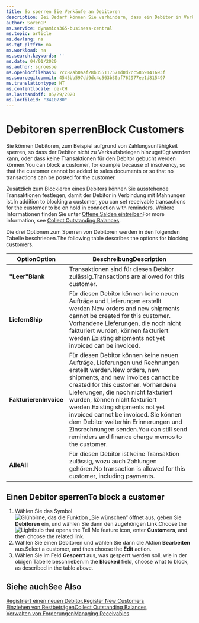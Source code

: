 ```yaml
---
title: So sperren Sie Verkäufe an Debitoren
description: Bei Bedarf können Sie verhindern, dass ein Debitor in Verkaufsbelege und andere Verkaufstransaktionen aufgenommen wird.
author: SorenGP
ms.service: dynamics365-business-central
ms.topic: article
ms.devlang: na
ms.tgt_pltfrm: na
ms.workload: na
ms.search.keywords: ''
ms.date: 04/01/2020
ms.author: sgroespe
ms.openlocfilehash: 7cc82ab0aaf28b355117571d0d2cc5869141693f
ms.sourcegitcommit: 4545bb597dd9dc4c563b30af762977ee1d815497
ms.translationtype: HT
ms.contentlocale: de-CH
ms.lasthandoff: 05/29/2020
ms.locfileid: "3410730"
---
```

# <a name="block-customers"></a><span data-ttu-id="773b4-103">Debitoren sperren</span><span class="sxs-lookup"><span data-stu-id="773b4-103">Block Customers</span></span>
<span data-ttu-id="773b4-104">Sie können Debitoren, zum Beispiel aufgrund von Zahlungsunfähigkeit sperren, so dass der Debitor nicht zu Verkaufsbelegen hinzugefügt werden kann, oder dass keine Transaktionen für den Debitor gebucht werden können.</span><span class="sxs-lookup"><span data-stu-id="773b4-104">You can block a customer, for example because of insolvency, so that the customer cannot be added to sales documents or so that no transactions can be posted for the customer.</span></span>

<span data-ttu-id="773b4-105">Zusätzlich zum Blockieren eines Debitors können Sie ausstehende Transaktionen festlegen, damit der Debitor in Verbindung mit Mahnungen ist.</span><span class="sxs-lookup"><span data-stu-id="773b4-105">In addition to blocking a customer, you can set receivable transactions for the customer to be on hold in connection with reminders.</span></span> <span data-ttu-id="773b4-106">Weitere Informationen finden Sie unter [Offene Salden eintreiben](receivables-collect-outstanding-balances.md)</span><span class="sxs-lookup"><span data-stu-id="773b4-106">For more information, see [Collect Outstanding Balances](receivables-collect-outstanding-balances.md).</span></span>   

<span data-ttu-id="773b4-107">Die drei Optionen zum Sperren von Debitoren werden in den folgenden Tabelle beschrieben.</span><span class="sxs-lookup"><span data-stu-id="773b4-107">The following table describes the options for blocking customers.</span></span>  

|<span data-ttu-id="773b4-108">Option</span><span class="sxs-lookup"><span data-stu-id="773b4-108">Option</span></span>|<span data-ttu-id="773b4-109">Beschreibung</span><span class="sxs-lookup"><span data-stu-id="773b4-109">Description</span></span>|  
|--------------------|------------|  
|<span data-ttu-id="773b4-110">**"Leer"**</span><span class="sxs-lookup"><span data-stu-id="773b4-110">**Blank**</span></span>|<span data-ttu-id="773b4-111">Transaktionen sind für diesen Debitor zulässig.</span><span class="sxs-lookup"><span data-stu-id="773b4-111">Transactions are allowed for this customer.</span></span>|
|<span data-ttu-id="773b4-112">**Liefern**</span><span class="sxs-lookup"><span data-stu-id="773b4-112">**Ship**</span></span>|<span data-ttu-id="773b4-113">Für diesen Debitor können keine neuen Aufträge und Lieferungen erstellt werden.</span><span class="sxs-lookup"><span data-stu-id="773b4-113">New orders and new shipments cannot be created for this customer.</span></span> <span data-ttu-id="773b4-114">Vorhandene Lieferungen, die noch nicht fakturiert wurden, können fakturiert werden.</span><span class="sxs-lookup"><span data-stu-id="773b4-114">Existing shipments not yet invoiced can be invoiced.</span></span>|  
|<span data-ttu-id="773b4-115">**Fakturieren**</span><span class="sxs-lookup"><span data-stu-id="773b4-115">**Invoice**</span></span>|<span data-ttu-id="773b4-116">Für diesen Debitor können keine neuen Aufträge, Lieferungen und Rechnungen erstellt werden.</span><span class="sxs-lookup"><span data-stu-id="773b4-116">New orders, new shipments, and new invoices cannot be created for this customer.</span></span> <span data-ttu-id="773b4-117">Vorhandene Lieferungen, die noch nicht fakturiert wurden, können nicht fakturiert werden.</span><span class="sxs-lookup"><span data-stu-id="773b4-117">Existing shipments not yet invoiced cannot be invoiced.</span></span> <span data-ttu-id="773b4-118">Sie können dem Debitor weiterhin Erinnerungen und Zinsrechnungen senden.</span><span class="sxs-lookup"><span data-stu-id="773b4-118">You can still send reminders and finance charge memos to the customer.</span></span>|  
|<span data-ttu-id="773b4-119">**Alle**</span><span class="sxs-lookup"><span data-stu-id="773b4-119">**All**</span></span>|<span data-ttu-id="773b4-120">Für diesen Debitor ist keine Transaktion zulässig, wozu auch Zahlungen gehören.</span><span class="sxs-lookup"><span data-stu-id="773b4-120">No transaction is allowed for this customer, including payments.</span></span>|  

## <a name="to-block-a-customer"></a><span data-ttu-id="773b4-121">Einen Debitor sperren</span><span class="sxs-lookup"><span data-stu-id="773b4-121">To block a customer</span></span>  
1. <span data-ttu-id="773b4-122">Wählen Sie das Symbol ![Glühbirne, das die Funktion „Sie wünschen“ öffnet](media/ui-search/search_small.png "Tell Me-Funktion") aus, geben Sie **Debitoren** ein, und wählen Sie dann den zugehörigen Link.</span><span class="sxs-lookup"><span data-stu-id="773b4-122">Choose the ![Lightbulb that opens the Tell Me feature](media/ui-search/search_small.png "Tell me what you want to do") icon, enter **Customers**, and then choose the related link.</span></span>
2. <span data-ttu-id="773b4-123">Wählen Sie einen Debitoren und wählen Sie dann die Aktion **Bearbeiten** aus.</span><span class="sxs-lookup"><span data-stu-id="773b4-123">Select a customer, and then choose the **Edit** action.</span></span>
3. <span data-ttu-id="773b4-124">Wählen Sie im Feld **Gesperrt** aus, was gesperrt werden soll, wie in der obigen Tabelle beschrieben.</span><span class="sxs-lookup"><span data-stu-id="773b4-124">In the **Blocked** field, choose what to block, as described in the table above.</span></span>

## <a name="see-also"></a><span data-ttu-id="773b4-125">Siehe auch</span><span class="sxs-lookup"><span data-stu-id="773b4-125">See Also</span></span>  
[<span data-ttu-id="773b4-126">Registriert einen neuen Debitor.</span><span class="sxs-lookup"><span data-stu-id="773b4-126">Register New Customers</span></span>](sales-how-register-new-customers.md)  
[<span data-ttu-id="773b4-127">Einziehen von Restbeträgen</span><span class="sxs-lookup"><span data-stu-id="773b4-127">Collect Outstanding Balances</span></span>](receivables-collect-outstanding-balances.md)  
[<span data-ttu-id="773b4-128">Verwalten von Forderungen</span><span class="sxs-lookup"><span data-stu-id="773b4-128">Managing Receivables</span></span>](receivables-manage-receivables.md)  
